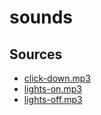 # sounds

## Sources

- [click-down.mp3](https://www.fesliyanstudios.com/royalty-free-sound-effects-download/mouse-click-2)
- [lights-on.mp3](https://www.fesliyanstudios.com/royalty-free-sound-effects-download/light-switch-24)
- [lights-off.mp3](https://www.fesliyanstudios.com/royalty-free-sound-effects-download/light-switch-24)

